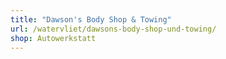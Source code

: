 ```yaml
---
title: "Dawson's Body Shop & Towing"
url: /watervliet/dawsons-body-shop-und-towing/
shop: Autowerkstatt
---
```

